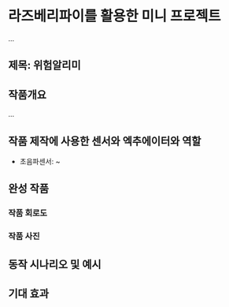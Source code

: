 # 라즈베리파이를 활용한 미니 프로젝트
...
## 제목: 위험알리미

## 작품개요
...
## 작품 제작에 사용한 센서와 엑추에이터와 역할
- 초음파센서: ~

## 완성 작품

### 작품 회로도

### 작품 사진

## 동작 시나리오 및 예시

## 기대 효과
